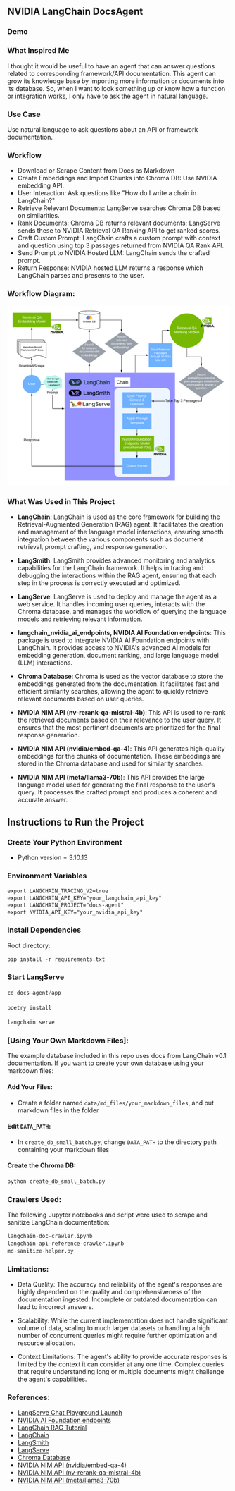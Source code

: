 ## NVIDIA LangChain DocsAgent

### Demo


### What Inspired Me
I thought it would be useful to have an agent that can answer questions related to corresponding framework/API documentation. This agent can grow its knowledge base by importing more information or documents into its database. So, when I want to look something up or know how a function or integration works, I only have to ask the agent in natural language.

### Use Case
Use natural language to ask questions about an API or framework documentation.

### Workflow
- Download or Scrape Content from Docs as Markdown
- Create Embeddings and Import Chunks into Chroma DB: Use NVIDIA embedding API.
- User Interaction: Ask questions like "How do I write a chain in LangChain?"
- Retrieve Relevant Documents: LangServe searches Chroma DB based on similarities.
- Rank Documents: Chroma DB returns relevant documents; LangServe sends these to NVIDIA Retrieval QA Ranking API to get ranked scores.
- Craft Custom Prompt: LangChain crafts a custom prompt with context and question using top 3 passages returned from NVIDIA QA Rank API. 
- Send Prompt to NVIDIA Hosted LLM: LangChain sends the crafted prompt.
- Return Response: NVIDIA hosted LLM returns a response which LangChain parses and presents to the user.

### Workflow Diagram:
![alt text](Workflow-Diagram.png)

### What Was Used in This Project
- **LangChain**: LangChain is used as the core framework for building the Retrieval-Augmented Generation (RAG) agent. It facilitates the creation and management of the language model interactions, ensuring smooth integration between the various components such as document retrieval, prompt crafting, and response generation.

- **LangSmith**: LangSmith provides advanced monitoring and analytics capabilities for the LangChain framework. It helps in tracing and debugging the interactions within the RAG agent, ensuring that each step in the process is correctly executed and optimized.

- **LangServe**: LangServe is used to deploy and manage the agent as a web service. It handles incoming user queries, interacts with the Chroma database, and manages the workflow of querying the language models and retrieving relevant information.

- **langchain_nvidia_ai_endpoints, NVIDIA AI Foundation endpoints**: This package is used to integrate NVIDIA AI Foundation endpoints with LangChain. It provides access to NVIDIA's advanced AI models for embedding generation, document ranking, and large language model (LLM) interactions.

- **Chroma Database**: Chroma is used as the vector database to store the embeddings generated from the documentation. It facilitates fast and efficient similarity searches, allowing the agent to quickly retrieve relevant documents based on user queries.

- **NVIDIA NIM API (nv-rerank-qa-mistral-4b)**: This API is used to re-rank the retrieved documents based on their relevance to the user query. It ensures that the most pertinent documents are prioritized for the final response generation.

- **NVIDIA NIM API (nvidia/embed-qa-4)**: This API generates high-quality embeddings for the chunks of documentation. These embeddings are stored in the Chroma database and used for similarity searches.

- **NVIDIA NIM API (meta/llama3-70b)**: This API provides the large language model used for generating the final response to the user's query. It processes the crafted prompt and produces a coherent and accurate answer.

## Instructions to Run the Project

### Create Your Python Environment
- Python version = 3.10.13

### Environment Variables

```shell
export LANGCHAIN_TRACING_V2=true
export LANGCHAIN_API_KEY="your_langchain_api_key"
export LANGCHAIN_PROJECT="docs-agent"
export NVIDIA_API_KEY="your_nvidia_api_key"
```

### Install Dependencies

Root directory:
```python
pip install -r requirements.txt
```

### Start LangServe

```python
cd docs-agent/app

poetry install

langchain serve
```
### [Using Your Own Markdown Files]:
The example database included in this repo uses docs from LangChain v0.1 documentation. If you want to create your own database using your markdown files:

#### Add Your Files:
- Create a folder named `data/md_files/your_markdown_files`, and put markdown files in the folder

#### Edit `DATA_PATH`:
- In `create_db_small_batch.py`, change `DATA_PATH` to the directory path containing your markdown files

#### Create the Chroma DB:

```python
python create_db_small_batch.py
```

### Crawlers Used:
The following Jupyter notebooks and script were used to scrape and sanitize LangChain documentation:

```python
langchain-doc-crawler.ipynb
langchain-api-reference-crawler.ipynb 
md-sanitize-helper.py
```

### Limitations:
- Data Quality: The accuracy and reliability of the agent's responses are highly dependent on the quality and comprehensiveness of the documentation ingested. Incomplete or outdated documentation can lead to incorrect answers.

- Scalability: While the current implementation does not handle significant volume of data, scaling to much larger datasets or handling a high number of concurrent queries might require further optimization and resource allocation.

- Context Limitations: The agent's ability to provide accurate responses is limited by the context it can consider at any one time. Complex queries that require understanding long or multiple documents might challenge the agent's capabilities.

### References:
- [LangServe Chat Playground Launch](https://www.youtube.com/watch?v=bGUO26Bc-Sc&t=89s)
- [NVIDIA AI Foundation endpoints](https://python.langchain.com/v0.2/docs/integrations/chat/nvidia_ai_endpoints/)
- [LangChain RAG Tutorial](https://github.com/pixegami/langchain-rag-tutorial)
- [LangChain](https://python.langchain.com/v0.2/docs/introduction/)
- [LangSmith](https://docs.smith.langchain.com/)
- [LangServe](https://python.langchain.com/v0.2/docs/langserve/)
- [Chroma Database](https://docs.trychroma.com/getting-started)
- [NVIDIA NIM API (nvidia/embed-qa-4)](https://build.nvidia.com/nvidia/embed-qa-4/modelcard)
- [NVIDIA NIM API (nv-rerank-qa-mistral-4b)](https://build.nvidia.com/nvidia/rerank-qa-mistral-4b)
- [NVIDIA NIM API (meta/llama3-70b)](https://build.nvidia.com/meta/llama3-70b/modelcard)